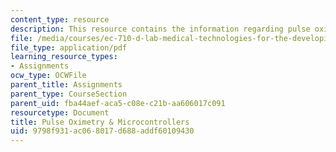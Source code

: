 ```yaml
---
content_type: resource
description: This resource contains the information regarding pulse oximetry & microcontrollers.
file: /media/courses/ec-710-d-lab-medical-technologies-for-the-developing-world-spring-2010/9798f931ac068017d688addf60109430_MITEC_710S10_pulseox.pdf
file_type: application/pdf
learning_resource_types:
- Assignments
ocw_type: OCWFile
parent_title: Assignments
parent_type: CourseSection
parent_uid: fba44aef-aca5-c08e-c21b-aa606017c091
resourcetype: Document
title: Pulse Oximetry & Microcontrollers
uid: 9798f931-ac06-8017-d688-addf60109430
---
```


